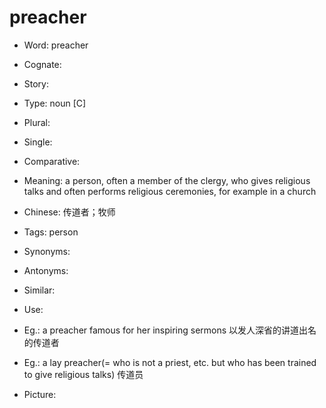 # preacher

- Word: preacher
- Cognate: 
- Story: 

- Type: noun [C]
- Plural: 
- Single: 
- Comparative: 
- Meaning: a person, often a member of the clergy, who gives religious talks and often performs religious ceremonies, for example in a church
- Chinese: 传道者；牧师
- Tags: person
- Synonyms: 
- Antonyms: 
- Similar: 
- Use: 
- Eg.: a preacher famous for her inspiring sermons 以发人深省的讲道出名的传道者
- Eg.: a lay preacher(= who is not a priest, etc. but who has been trained to give religious talks) 传道员
- Picture: 

